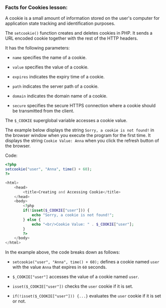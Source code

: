 ### Facts for Cookies lesson:

A cookie is a small amount of information stored on the user's computer for application state tracking and identification purposes.

The `setcookie()` function creates and deletes cookies in PHP. It sends a URL encoded cookie together with the rest of the HTTP headers.

It has the following parameters:

 - `name` specifies the name of a cookie.

 - `value` specifies the value of a cookie.

 - `expires` indicates the expiry time of a cookie.

 - `path` indicates the server path of a cookie.

 - `domain` indicates the domain name of a cookie.

 - `secure` specifies the secure HTTPS connection where a cookie should be transmitted from the client. 

The `$_COOKIE` superglobal variable accesses a cookie value.

The example below displays the string `Sorry, a cookie is not found!` in the browser window when you execute the program for the first time. It displays the string `Cookie Value: Anna` when you click the refresh button of the browser.

Code:

```php
<?php  
setcookie("user", "Anna", time() + 60);  
?>

<html>
    <head>
        <title>Creating and Accessing Cookie</title>
    </head>
    <body>
        <?php
        if(!isset($_COOKIE["user"])) {
            echo "Sorry, a cookie is not found!";
        } else {
            echo "<br/>Cookie Value: " . $_COOKIE["user"];
        }
        ?>
    </body>
</html>
```

In the example above, the code breaks down as follows:

 - `setcookie("user", "Anna", time() + 60);` defines a cookie named `user` with the value `Anna` that expires in `60` seconds.

 - `$_COOKIE["user"]` accesses the value of a cookie named `user`.

 - `isset($_COOKIE["user"])` checks the `user` cookie if it is set.

 - `if(!isset($_COOKIE["user"])) {...}` evaluates the `user` cookie if it is set or not.
